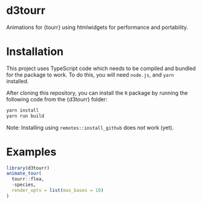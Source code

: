 
<!-- README.md is generated from README.Rmd. Please edit that file -->

# d3tourr

Animations for {tourr} using htmlwidgets for performance and
portability.

# Installation

This project uses TypeScript code which needs to be compiled and bundled
for the package to work. To do this, you will need `node.js`, and `yarn`
installed.

After cloning this repository, you can install the `R` package by
running the following code from the {d3tourr} folder:

``` bash
yarn install
yarn run build
```

Note: Installing using `remotes::install_github` does *not* work (yet).

# Examples

``` r
library(d3tourr)
animate_tour(
  tourr::flea,
  -species,
  render_opts = list(max_bases = 10)
)
```
